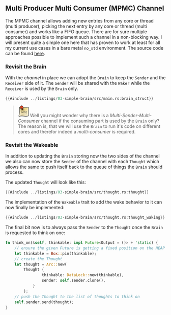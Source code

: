 ## Multi Producer Multi Consumer (MPMC) Channel

The MPMC channel allows adding new entries from any core or thread (multi producer), picking the next entry by any core or thread (multi consumer) and works like a FIFO queue. There are for sure multiple approaches possible to implement such a channel in a non-blocking way. I will present quite a simple one here that has proven to work at least for all my current use cases in a bare metal ``no_std`` environment. The source code can be found [here](https://github.com/RusPiRo/ruspiro-channel).


### Revisit the Brain

With the *channel* in place we can adopt the `Brain` to keep the `Sender` and the `Receiver` side of it. The `Sender` will be shared with the `Waker` while the `Receiver` is used by the `Brain` only.

```rust ,ignore,noplayground
{{#include ../listings/03-simple-brain/src/main.rs:brain_struct}}
```

>![Note](./images/note.png) Well you might wonder why there is a *Multi-Sender-Multi-Consumer* channel if the consuming part is used by the `Brain` only? The reason is, that we will use the `Brain` to run it's code on different cores and therefor indeed a *multi-consumer* is required.


### Revisit the Wakeable

In addition to updating the `Brain` storing now the two sides of the channel we also can now store the `Sender` of the channel with each `Thought` which allows the same to push itself back to the queue of things the `Brain` should process.

The updated `Thought` will look like this:

```rust ,ignore,noplayground
{{#include ../listings/03-simple-brain/src/thought.rs:thought}}
```

The implementation of the `Wakeable` trait to add the wake behavior to it can now finally be implemented:

```rust ,ignore,noplayground
{{#include ../listings/03-simple-brain/src/thought.rs:thought_waking}}
```

The final bit now is to always pass the `Sender` to the `Thought` once the `Brain` is requested to think on one:

```rust ,ignore,noplayground
fn think_on(&self, thinkable: impl Future<Output = ()> + 'static) {
    // ensure the given Future is getting a fixed position on the HEAP
    let thinkable = Box::pin(thinkable);
    // create the Thought
    let thought = Arc::new(
        Thought {
                thinkable: DataLock::new(thinkable),
                sender: self.sender.clone(),
            }
        );
    // push the Thought to the list of thoughts to think on
    self.sender.send(thought);
}
```
